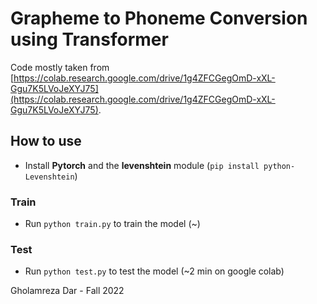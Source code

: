 # Grapheme to Phoneme Conversion using Transformer

Code mostly taken from [https://colab.research.google.com/drive/1g4ZFCGegOmD-xXL-Ggu7K5LVoJeXYJ75](https://colab.research.google.com/drive/1g4ZFCGegOmD-xXL-Ggu7K5LVoJeXYJ75).

## How to use

- Install **Pytorch** and the **levenshtein** module (`pip install python-Levenshtein`)

### Train

- Run `python train.py` to train the model (~)

### Test

- Run `python test.py` to test the model (~2 min on google colab)

Gholamreza Dar - Fall 2022